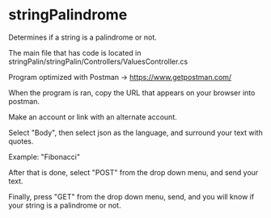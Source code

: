 # stringPalindrome
Determines if a string is a palindrome or not. 

The main file that has code is located in stringPalin/stringPalin/Controllers/ValuesController.cs

Program optimized with Postman -> https://www.getpostman.com/

When the program is ran, copy the URL that appears on your browser into postman.

Make an account or link with an alternate account.

Select "Body", then select json as the language, and surround your text with quotes.

Example: "Fibonacci"

After that is done, select "POST" from the drop down menu, and send your text.

Finally, press "GET" from the drop down menu, send, and you will know if your string is a palindrome or not.

